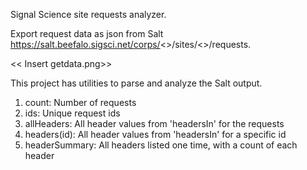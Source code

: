 Signal Science site requests analyzer.

Export request data as json from Salt https://salt.beefalo.sigsci.net/corps/<<corp>>/sites/<<site>>/requests. 

<< Insert getdata.png>>

This project has utilities to parse and analyze the Salt output. 

1. count: Number of requests
2. ids: Unique request ids
3. allHeaders: All header values from 'headersIn' for the requests
3. headers(id): All header values from 'headersIn' for a specific id
4. headerSummary: All headers listed one time, with a count of each header